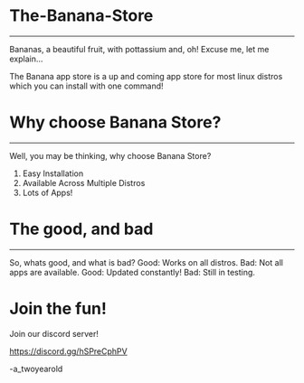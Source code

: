 # The-Banana-Store
------------------
Bananas, a beautiful fruit, with pottassium and, oh! Excuse me, let me explain...

The Banana app store is a up and coming app store for most linux distros which you can install with one command!

# Why choose Banana Store?
-------------------------
Well, you may be thinking, why choose Banana Store?
1. Easy Installation
2. Available Across Multiple Distros
3. Lots of Apps!

# The good, and bad
-------------------
So, whats good, and what is bad?
Good: Works on all distros.
Bad: Not all apps are available.
Good: Updated constantly!
Bad: Still in testing.

# Join the fun!

Join our discord server!

https://discord.gg/hSPreCphPV

-a_twoyearold
